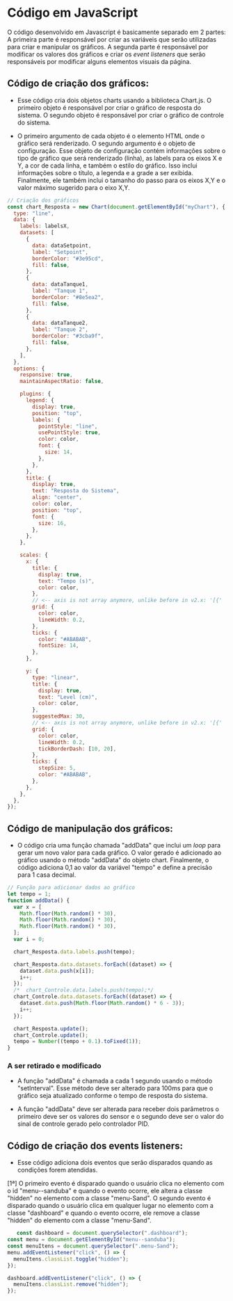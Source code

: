 # Código em JavaScript
O código desenvolvido em Javascript é basicamente separado em 2 partes: A primeira parte é responsável por criar as variáveis que serão utilizadas para criar e manipular os gráficos. A segunda parte é responsável por modificar os valores dos gráficos e criar os <i> event listeners</i> que serão responsáveis por modificar alguns elementos visuais da página.

## Código de criação dos gráficos: 
- Esse código cria dois objetos charts usando a biblioteca Chart.js. O primeiro objeto é responsável por criar o gráfico de resposta do sistema. O segundo objeto é responsável por criar o gráfico de controle do sistema. 

- O primeiro argumento de cada objeto é o elemento HTML onde o gráfico será renderizado. O segundo argumento é o objeto de configuração. Esse objeto de configuração contém informações sobre o tipo de gráfico que será renderizado (linha), as labels para os eixos X e Y, a cor de cada linha, e também o estilo do gráfico. Isso inclui informações sobre o título, a legenda e a grade a ser exibida. Finalmente, ele também inclui o tamanho do passo para os eixos X,Y e o valor máximo sugerido para o eixo X,Y.

```javascript
// Criação dos gráficos
const chart_Resposta = new Chart(document.getElementById("myChart"), {
  type: "line",
  data: {
    labels: labelsX,
    datasets: [
      {
        data: dataSetpoint,
        label: "Setpoint",
        borderColor: "#3e95cd",
        fill: false,
      },
      {
        data: dataTanque1,
        label: "Tanque 1",
        borderColor: "#8e5ea2",
        fill: false,
      },
      {
        data: dataTanque2,
        label: "Tanque 2",
        borderColor: "#3cba9f",
        fill: false,
      },
    ],
  },
  options: {
    responsive: true,
    maintainAspectRatio: false,

    plugins: {
      legend: {
        display: true,
        position: "top",
        labels: {
          pointStyle: "line",
          usePointStyle: true,
          color: color,
          font: {
            size: 14,
          },
        },
      },
      title: {
        display: true,
        text: "Resposta do Sistema",
        align: "center",
        color: color,
        position: "top",
        font: {
          size: 16,
        },
      },
    },

    scales: {
      x: {
        title: {
          display: true,
          text: "Tempo (s)",
          color: color,
        },
        // <-- axis is not array anymore, unlike before in v2.x: '[{'
        grid: {
          color: color,
          lineWidth: 0.2,
        },
        ticks: {
          color: "#ABABAB",
          fontSize: 14,
        },
      },

      y: {
        type: "linear",
        title: {
          display: true,
          text: "Level (cm)",
          color: color,
        },
        suggestedMax: 30,
        // <-- axis is not array anymore, unlike before in v2.x: '[{'
        grid: {
          color: color,
          lineWidth: 0.2,
          tickBorderDash: [10, 20],
        },
        ticks: {
          stepSize: 5,
          color: "#ABABAB",
        },
      },
    },
  },
});
```

## Código de manipulação dos gráficos:
- O código cria uma função chamada "addData" que inclui um <i> loop </i> para gerar um novo valor para cada gráfico. O valor gerado é adicionado ao gráfico usando o método "addData" do objeto chart. Finalmente, o código adiciona 0,1 ao valor da variável "tempo" e define a precisão para 1 casa decimal.

```javascript
// Função para adicionar dados ao gráfico
let tempo = 1;
function addData() {
  var x = [
    Math.floor(Math.random() * 30),
    Math.floor(Math.random() * 30),
    Math.floor(Math.random() * 30),
  ];
  var i = 0;

  chart_Resposta.data.labels.push(tempo);

  chart_Resposta.data.datasets.forEach((dataset) => {
    dataset.data.push(x[i]);
    i++;
  });
  /*  chart_Controle.data.labels.push(tempo);*/
  chart_Controle.data.datasets.forEach((dataset) => {
    dataset.data.push(Math.floor(Math.random() * 6 - 3));
    i++;
  });

  chart_Resposta.update();
  chart_Controle.update();
  tempo = Number((tempo + 0.1).toFixed(1));
}
```



### A ser retirado e modificado
- A função "addData" é chamada a cada 1 segundo usando o método "setInterval". Esse método deve ser alterado para 100ms para que o gráfico seja atualizado conforme o tempo de resposta do sistema.

- A função "addData" deve ser alterada para receber dois parâmetros o primeiro deve ser os valores do sensor e o segundo deve ser o valor do sinal de controle gerado pelo controlador PID.

## Código de criação dos events listeners:
- Esse código adiciona dois eventos que serão disparados quando as condições forem atendidas. 

[1ª] O primeiro evento é disparado quando o usuário clica no elemento com o id "menu--sanduba" e quando o evento ocorre, ele altera a classe "hidden" no elemento com a classe "menu-Sand". O segundo evento é disparado quando o usuário clica em qualquer lugar no elemento com a classe "dashboard" e quando o evento ocorre, ele remove a classe "hidden" do elemento com a classe "menu-Sand".  

```javascript
   const dashboard = document.querySelector(".dashboard");
const menu = document.getElementById("menu--sanduba");
const menuItens = document.querySelector(".menu-Sand");
menu.addEventListener("click", () => {
  menuItens.classList.toggle("hidden");
});

dashboard.addEventListener("click", () => {
  menuItens.classList.remove("hidden");
});
```